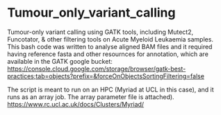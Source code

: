 # Tumour_only_variant_calling
Tumour-only variant calling using GATK tools, including Mutect2, Funcotator, &amp; other filtering tools on Acute Myeloid Leukaemia samples.
This bash code was written to analyse aligned BAM files and it required having reference fasta and other resournces for annotation, which are available in the GATK google bucket:
https://console.cloud.google.com/storage/browser/gatk-best-practices;tab=objects?prefix=&forceOnObjectsSortingFiltering=false

The script is meant to run on an HPC (Myriad at UCL in this case), and it runs as an array job. The array parameter file is attached).
https://www.rc.ucl.ac.uk/docs/Clusters/Myriad/
